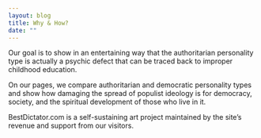 ```yaml
---
layout: blog
title: Why & How?
date: ""
---
```

Our goal is to show in an entertaining way that the authoritarian personality type is actually a psychic defect that can be traced back to improper childhood education.

On our pages, we compare authoritarian and democratic personality types and show how damaging the spread of populist ideology is for democracy, society, and the spiritual development of those who live in it.

BestDictator.com is a self-sustaining art project maintained by the site’s revenue and support from our visitors.